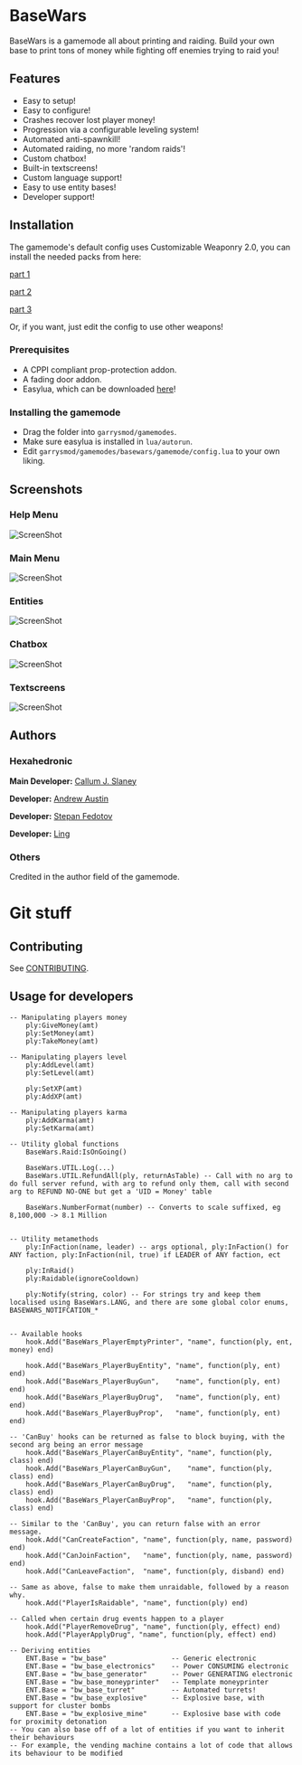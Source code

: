 # BaseWars
BaseWars is a gamemode all about printing and raiding. Build your own base to print tons of money while fighting off enemies trying to raid you!

## Features

* Easy to setup!
* Easy to configure!
* Crashes recover lost player money!
* Progression via a configurable leveling system!
* Automated anti-spawnkill!
* Automated raiding, no more 'random raids'!
* Custom chatbox!
* Built-in textscreens!
* Custom language support!
* Easy to use entity bases!
* Developer support!


## Installation

The gamemode's default config uses Customizable Weaponry 2.0, you can install the needed packs from here:

[part 1](https://steamcommunity.com/sharedfiles/filedetails/?id=349050451)

[part 2](https://steamcommunity.com/sharedfiles/filedetails/?id=358608166)

[part 3](https://steamcommunity.com/sharedfiles/filedetails/?id=359830105)

Or, if you want, just edit the config to use other weapons!

### Prerequisites
* A CPPI compliant prop-protection addon.
* A fading door addon.
* Easylua, which can be downloaded [here](https://github.com/Noiwex/luadev/blob/master/lua/autorun/easylua.lua)!

### Installing the gamemode
* Drag the folder into ```garrysmod/gamemodes```.
* Make sure easylua is installed in ```lua/autorun```.
* Edit ```garrysmod/gamemodes/basewars/gamemode/config.lua``` to your own liking.

## Screenshots

### Help Menu
![ScreenShot](http://puu.sh/mALs7/ad13259bff.jpg)
### Main Menu
![ScreenShot](http://puu.sh/mALv7/eefc81fe95.jpg)
### Entities
![ScreenShot](http://puu.sh/mALDK/b199a75830.jpg)
### Chatbox
![ScreenShot](http://puu.sh/mANRz/5577d91aa3.jpg)
### Textscreens
![ScreenShot](http://puu.sh/mAOmT/370b971f4f.jpg)

## Authors

### Hexahedronic

  **Main Developer:** [Callum J. Slaney](mailto:q2f2@hexahedron.pw)

  **Developer:** [Andrew Austin](mailto:ghosty.hexahedronic@gmail.com)

  **Developer:** [Stepan Fedotov](mailto:admin@futuretechs.eu)

  **Developer:** [Ling](mailto:ling@hexahedron.pw)
  
### Others

  Credited in the author field of the gamemode.
  
# Git stuff

## Contributing

See [CONTRIBUTING](CONTRIBUTING.md).

## Usage for developers

```
-- Manipulating players money
	ply:GiveMoney(amt)
	ply:SetMoney(amt)
	ply:TakeMoney(amt)

-- Manipulating players level
	ply:AddLevel(amt)
	ply:SetLevel(amt)

	ply:SetXP(amt)
	ply:AddXP(amt)

-- Manipulating players karma
	ply:AddKarma(amt)
	ply:SetKarma(amt)

-- Utility global functions
	BaseWars.Raid:IsOnGoing()

	BaseWars.UTIL.Log(...)
	BaseWars.UTIL.RefundAll(ply, returnAsTable) -- Call with no arg to do full server refund, with arg to refund only them, call with second arg to REFUND NO-ONE but get a 'UID = Money' table

	BaseWars.NumberFormat(number) -- Converts to scale suffixed, eg 8,100,000 -> 8.1 Million


-- Utility metamethods
	ply:InFaction(name, leader) -- args optional, ply:InFaction() for ANY faction, ply:InFaction(nil, true) if LEADER of ANY faction, ect

	ply:InRaid()
	ply:Raidable(ignoreCooldown)

	ply:Notify(string, color) -- For strings try and keep them localised using BaseWars.LANG, and there are some global color enums, BASEWARS_NOTIFCATION_*


-- Available hooks
	hook.Add("BaseWars_PlayerEmptyPrinter", "name", function(ply, ent, money) end)

	hook.Add("BaseWars_PlayerBuyEntity", "name", function(ply, ent) end)
	hook.Add("BaseWars_PlayerBuyGun",    "name", function(ply, ent) end)
	hook.Add("BaseWars_PlayerBuyDrug",   "name", function(ply, ent) end)
	hook.Add("BaseWars_PlayerBuyProp",   "name", function(ply, ent) end)

-- 'CanBuy' hooks can be returned as false to block buying, with the second arg being an error message
	hook.Add("BaseWars_PlayerCanBuyEntity", "name", function(ply, class) end)
	hook.Add("BaseWars_PlayerCanBuyGun",    "name", function(ply, class) end)
	hook.Add("BaseWars_PlayerCanBuyDrug",   "name", function(ply, class) end)
	hook.Add("BaseWars_PlayerCanBuyProp",   "name", function(ply, class) end)

-- Similar to the 'CanBuy', you can return false with an error message.
	hook.Add("CanCreateFaction", "name", function(ply, name, password) end)
	hook.Add("CanJoinFaction",   "name", function(ply, name, password) end)
	hook.Add("CanLeaveFaction",  "name", function(ply, disband) end)

-- Same as above, false to make them unraidable, followed by a reason why.
	hook.Add("PlayerIsRaidable", "name", function(ply) end)
	
-- Called when certain drug events happen to a player
	hook.Add("PlayerRemoveDrug", "name", function(ply, effect) end)
	hook.Add("PlayerApplyDrug", "name", function(ply, effect) end)

-- Deriving entities
	ENT.Base = "bw_base"                -- Generic electronic
	ENT.Base = "bw_base_electronics"    -- Power CONSUMING electronic
	ENT.Base = "bw_base_generator"      -- Power GENERATING electronic
	ENT.Base = "bw_base_moneyprinter"   -- Template moneyprinter
	ENT.Base = "bw_base_turret"         -- Automated turrets!
	ENT.Base = "bw_base_explosive"      -- Explosive base, with support for cluster bombs
	ENT.Base = "bw_explosive_mine"      -- Explosive base with code for proximity detonation
-- You can also base off of a lot of entities if you want to inherit their behaviours
-- For example, the vending machine contains a lot of code that allows its behaviour to be modified
```
